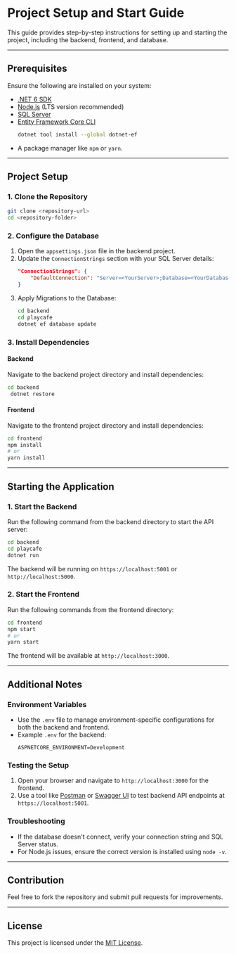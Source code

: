 # Project Setup and Start Guide

This guide provides step-by-step instructions for setting up and starting the project, including the backend, frontend, and database.

---

## Prerequisites

Ensure the following are installed on your system:

- [.NET 6 SDK](https://dotnet.microsoft.com/download)
- [Node.js](https://nodejs.org/) (LTS version recommended)
- [SQL Server](https://www.microsoft.com/en-us/sql-server/sql-server-downloads)
- [Entity Framework Core CLI](https://learn.microsoft.com/en-us/ef/core/cli/dotnet)
  ```bash
  dotnet tool install --global dotnet-ef
  ```
- A package manager like `npm` or `yarn`.

---

## Project Setup

### 1. Clone the Repository

```bash
git clone <repository-url>
cd <repository-folder>
```

### 2. Configure the Database

1. Open the `appsettings.json` file in the backend project.
2. Update the `ConnectionStrings` section with your SQL Server details:
   ```json
   "ConnectionStrings": {
       "DefaultConnection": "Server=<YourServer>;Database=<YourDatabase>;User Id=<YourUsername>;Password=<YourPassword>;TrustServerCertificate=True;"
   }
   ```
3. Apply Migrations to the Database:
   ```bash
   cd backend
   cd playcafe
   dotnet ef database update
   ```

### 3. Install Dependencies

#### Backend

Navigate to the backend project directory and install dependencies:

```bash
cd backend
 dotnet restore
```

#### Frontend

Navigate to the frontend project directory and install dependencies:

```bash
cd frontend
npm install
# or
yarn install
```

---

## Starting the Application

### 1. Start the Backend

Run the following command from the backend directory to start the API server:

```bash
cd backend
cd playcafe
dotnet run
```

The backend will be running on `https://localhost:5001` or `http://localhost:5000`.

### 2. Start the Frontend

Run the following commands from the frontend directory:

```bash
cd frontend
npm start
# or
yarn start
```

The frontend will be available at `http://localhost:3000`.

---

## Additional Notes

### Environment Variables

- Use the `.env` file to manage environment-specific configurations for both the backend and frontend.
- Example `.env` for the backend:
  ```env
  ASPNETCORE_ENVIRONMENT=Development
  ```

### Testing the Setup

1. Open your browser and navigate to `http://localhost:3000` for the frontend.
2. Use a tool like [Postman](https://www.postman.com/) or [Swagger UI](https://swagger.io/tools/swagger-ui/) to test backend API endpoints at `https://localhost:5001`.

### Troubleshooting

- If the database doesn't connect, verify your connection string and SQL Server status.
- For Node.js issues, ensure the correct version is installed using `node -v`.

---

## Contribution

Feel free to fork the repository and submit pull requests for improvements.

---

## License

This project is licensed under the [MIT License](LICENSE).

